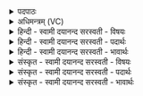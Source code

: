 <details><summary>पदपाठः</summary>

आ॒जुह्वा॑न॒ इत्या॒जुऽह्वा॑नः। सु॒प्रती॑क॒ इति॑ सु॒ऽप्रती॑कः। पु॒रस्ता॑त्। अग्ने॑। स्वम्। योनि॑म्। आ। सी॒द॒। सा॒धु॒येति॑ साधु॒ऽया। अ॒स्मिन्। स॒धस्थे॑। अधि॑। उत्त॑रस्मिन्। विश्वे॑। दे॒वाः॒। यज॑मानः। च॒। सी॒द॒त॒। ७३।
</details>

<details><summary>अधिमन्त्रम् (VC)</summary>

- अग्निर्देवता
- कुत्स ऋषिः
- आर्षी त्रिष्टुप्
- धैवतः
</details>

<details><summary>हिन्दी - स्वामी दयानन्द सरस्वती  - विषयः</summary>

फिर विद्वान्, गुणी जन कैसे हों, यह विषय अगले मन्त्र में कहा है ॥
</details>

<details><summary>हिन्दी - स्वामी दयानन्द सरस्वती  - पदार्थः</summary>

पदार्थान्वयभाषाः -  हे (अग्ने) योगाभ्यास से प्रकाशित आत्मा युक्त (पुरस्तात्) प्रथम से (आजुह्वानः) सत्कार के साथ बुलाये (सुप्रतीकः) शुभगुणों को प्राप्त हुए (यजमानः) योगविद्या के देनेवाले आचार्य्य ! आप (साधुया) श्रेष्ठ कर्मों से (अस्मिन्) इस (सधस्थे) एक साथ के स्थान में (स्वम्) अपने (योनिम्) परमात्मा रूप घर में (आ, सीद) स्थिर हो (च) और हे (विश्वे) सब (देवाः) दिव्य आत्मावाले योगीजनो ! आप लोग श्रेष्ठ कामों से (उत्तरस्मिन्) उत्तर समय एक साथ सत्य सिद्धान्त पर (अधि, सीदत) अधिक स्थित होओ ॥७३ ॥
</details>

<details><summary>हिन्दी - स्वामी दयानन्द सरस्वती  - भावार्थः</summary>

भावार्थभाषाः -  जो अच्छे कामों को करके योगाभ्यास करनेवाले विद्वान् के सङ्ग और प्रीति से परस्पर संवाद करते हैं, वे सब के अधिष्ठान परमात्मा को प्राप्त होकर सिद्ध होते हैं ॥७३ ॥
</details>

<details><summary>संस्कृत - स्वामी दयानन्द सरस्वती  - विषयः</summary>

पुनर्विद्वांसः कीदृशाः स्युरित्याह ॥
</details>

<details><summary>संस्कृत - स्वामी दयानन्द सरस्वती  - पदार्थः</summary>

पदार्थान्वयभाषाः -  हे अग्ने ! पुरस्तादाजुह्वानः सुप्रतीको यजमानस्त्वं साधुयास्मिन् सधस्थे स्वं योनिमासीद। हे विश्वे देवाः ! यूयं साधुयोत्तरस्मिन् सधस्थे चाधि सीदत ॥७३ ॥
</details>

<details><summary>संस्कृत - स्वामी दयानन्द सरस्वती  - भावार्थः</summary>

भावार्थभाषाः -  ये साधूनि कर्माणि कृत्वा कृतयोगाभ्यासस्य विदुषः सङ्गप्रीतिभ्यां परस्परं संवादं कुर्वन्ति, ते सर्वाधिष्ठानमीशं प्राप्य सिद्धा जायन्ते ॥७३ ॥
</details>